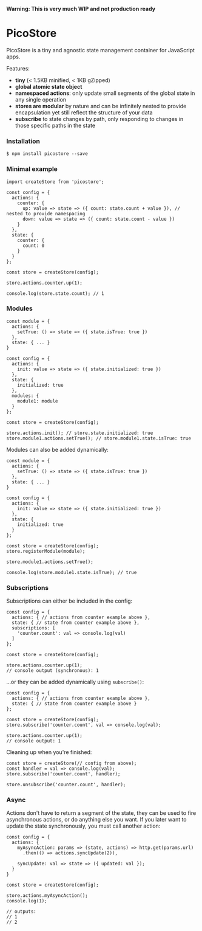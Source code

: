 **Warning: This is very much WIP and not production ready**

# PicoStore

PicoStore is a tiny and agnostic state management container for JavaScript apps.

Features:
- **tiny** (< 1.5KB minified, < 1KB gZipped)
- **global atomic state object**
- **namespaced actions**: only update small segments of the global state in any single operation
- **stores are modular** by nature and can be infinitely nested to provide encapsulation yet still reflect the structure of your data
- **subscribe** to state changes by path, only responding to changes in those specific paths in the state

### Installation
```
$ npm install picostore --save
```

### Minimal example
```
import createStore from 'picostore';

const config = {
  actions: {
    counter: {
      up: value => state => ({ count: state.count + value }), // nested to provide namespacing
      down: value => state => ({ count: state.count - value })
    }
  },
  state: {
    counter: {
      count: 0
    }
  }
};

const store = createStore(config);

store.actions.counter.up(1);

console.log(store.state.count); // 1

```

### Modules
```
const module = {
  actions: {
    setTrue: () => state => ({ state.isTrue: true })
  },
  state: { ... }
}

const config = {
  actions: {
    init: value => state => ({ state.initialized: true })
  },
  state: {
    initialized: true
  },
  modules: {
    module1: module
  }
};

const store = createStore(config);

store.actions.init(); // store.state.initialized: true
store.module1.actions.setTrue(); // store.module1.state.isTrue: true
```

Modules can also be added dynamically:
```
const module = {
  actions: {
    setTrue: () => state => ({ state.isTrue: true })
  },
  state: { ... }
}

const config = {
  actions: {
    init: value => state => ({ state.initialized: true })
  },
  state: {
    initialized: true
  }
};

const store = createStore(config);
store.registerModule(module);

store.module1.actions.setTrue();

console.log(store.module1.state.isTrue); // true

```

### Subscriptions
Subscriptions can either be included in the config:
```
const config = {
  actions: { // actions from counter example above },
  state: { // state from counter example above },
  subscriptions: [
    'counter.count': val => console.log(val)
  ]
};

const store = createStore(config);

store.actions.counter.up(1);
// console output (synchronous): 1

```

...or they can be added dynamically using `subscribe()`:
```
const config = {
  actions: { // actions from counter example above },
  state: { // state from counter example above }
};

const store = createStore(config);
store.subscribe('counter.count', val => console.log(val);

store.actions.counter.up(1);
// console output: 1
```

Cleaning up when you're finished:
```
const store = createStore(// config from above);
const handler = val => console.log(val);
store.subscribe('counter.count', handler);

store.unsubscribe('counter.count', handler);
```
### Async
Actions don't have to return a segment of the state, they can be used to fire asynchronous actions, or do anything else you want. If you later want to update the state synchronously, you must call another action:

```
const config = {
  actions: {
    myAsyncAction: params => (state, actions) => http.get(params.url)
      .then(() => actions.syncUpdate(2)),

    syncUpdate: val => state => ({ updated: val });
  }
}

const store = createStore(config);

store.actions.myAsyncAction();
console.log(1);

// outputs:
// 1
// 2
```
